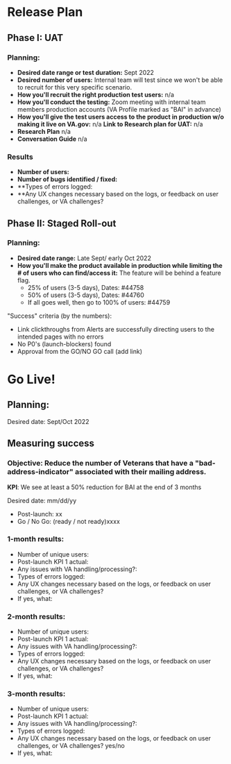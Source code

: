 # Release Plan 

## Phase I:  UAT

### Planning:

- **Desired date range or test duration:**  Sept 2022
- **Desired number of users:**  Internal team will test since we won't be able to recruit for this very specific scenario.
- **How you'll recruit the right production test users:** n/a
- **How you'll conduct the testing:** Zoom meeting with internal team members production accounts (VA Profile marked as "BAI" in advance)
- **How you'll give the test users access to the product in production w/o making it live on VA.gov:** n/a
**Link to Research plan for UAT:** n/a
- **Research Plan** n/a
- **Conversation Guide** n/a

### Results
- **Number of users:** 
- **Number of bugs identified / fixed:** 
- **Types of errors logged: 
- **Any UX changes necessary based on the logs, or feedback on user challenges, or VA challenges?


## Phase II: Staged Roll-out

### Planning:

- **Desired date range:** Late Sept/ early Oct 2022
- **How you'll make the product available in production while limiting the # of users who can find/access it:** The feature will be behind a feature flag.
     - 25% of users (3-5 days), Dates:  #44758
     - 50% of users (3-5 days), Dates:  #44760
     - If all goes well, then go to 100% of users:  #44759

 "Success" criteria (by the numbers): 

- Link clickthroughs from Alerts are successfully directing users to the intended pages with no errors 
- No P0's (launch-blockers) found
- Approval from the GO/NO GO call (add link)

# Go Live!

## Planning:

Desired date: Sept/Oct 2022

## Measuring success

### Objective: Reduce the number of Veterans that have a "bad-address-indicator" associated with their mailing address.

**KPI**: We see at least a 50% reduction for BAI at the end of 3 months 

 Desired date: mm/dd/yy
- Post-launch: xx 
- Go / No Go: (ready / not ready)xxxx


### 1-month results:
- Number of unique users: 
- Post-launch KPI 1 actual: 
- Any issues with VA handling/processing?: 
- Types of errors logged: 
- Any UX changes necessary based on the logs, or feedback on user challenges, or VA challenges? 
- If yes, what: 

### 2-month results:
- Number of unique users: 
- Post-launch KPI 1 actual: 
- Any issues with VA handling/processing?: 
- Types of errors logged:
- Any UX changes necessary based on the logs, or feedback on user challenges, or VA challenges? 
- If yes, what: 

### 3-month results:
- Number of unique users: 
- Post-launch KPI 1 actual: 
- Any issues with VA handling/processing?: 
- Types of errors logged: 
- Any UX changes necessary based on the logs, or feedback on user challenges, or VA challenges? yes/no 
- If yes, what: 
